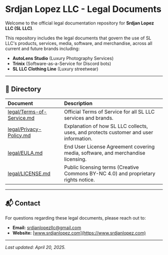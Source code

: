 # Srdjan Lopez LLC - Legal Documents

Welcome to the official legal documentation repository for **Srdjan Lopez LLC (SL LLC)**.

This repository includes the legal documents that govern the use of SL LLC's products, services, media, software, and merchandise, across all current and future brands including:

- **AutoLens Studio** (Luxury Photography Services)
- **Trinix** (Software-as-a-Service for Discord bots)
- **SL LLC Clothing Line** (Luxury streetwear)

---

## 📄 Directory

| Document | Description |
|:---------|:------------|
| [legal/Terms-of-Service.md](legal/Terms-of-Service.md) | Official Terms of Service for all SL LLC services and brands. |
| [legal/Privacy-Policy.md](legal/Privacy-Policy.md) | Explanation of how SL LLC collects, uses, and protects customer and user information. |
| [legal/EULA.md](legal/EULA.md) | End User License Agreement covering media, software, and merchandise licensing. |
| [legal/LICENSE.md](legal/LICENSE.md) | Public licensing terms (Creative Commons BY-NC 4.0) and proprietary rights notice. |

---

## 📬 Contact

For questions regarding these legal documents, please reach out to:

- **Email:** [srdjanlopezllc@gmail.com](mailto:srdjanlopezllc@gmail.com)
- **Website:** [www.srdjanlopez.com](https://www.srdjanlopez.com)

---

_Last updated: April 20, 2025._
